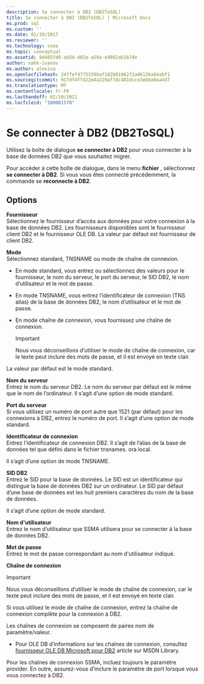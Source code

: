 ```yaml
---
description: Se connecter à DB2 (DB2ToSQL)
title: Se connecter à DB2 (DB2ToSQL) | Microsoft Docs
ms.prod: sql
ms.custom: ''
ms.date: 01/19/2017
ms.reviewer: ''
ms.technology: ssma
ms.topic: conceptual
ms.assetid: 9d485fd0-ab5d-402a-a59a-e9982a61b7de
author: nahk-ivanov
ms.author: alexiva
ms.openlocfilehash: 24ffef4775339baf182b01062f2a06136a04abf1
ms.sourcegitcommit: 917df4ffd22e4a229af7dc481dcce3ebba0aa4d7
ms.translationtype: MT
ms.contentlocale: fr-FR
ms.lasthandoff: 02/10/2021
ms.locfileid: "100081570"
---
```

# <a name="connect-to-db2-db2tosql"></a>Se connecter à DB2 (DB2ToSQL)
Utilisez la boîte de dialogue **se connecter à DB2** pour vous connecter à la base de données DB2 que vous souhaitez migrer.  
  
Pour accéder à cette boîte de dialogue, dans le menu **fichier** , sélectionnez **se connecter à DB2**. Si vous vous êtes connecté précédemment, la commande se **reconnecte à DB2**.  
  
## <a name="options"></a>Options  
**Fournisseur**  
Sélectionnez le fournisseur d’accès aux données pour votre connexion à la base de données DB2. Les fournisseurs disponibles sont le fournisseur client DB2 et le fournisseur OLE DB. La valeur par défaut est fournisseur de client DB2.  
  
**Mode**  
Sélectionnez standard, TNSNAME ou mode de chaîne de connexion.  
  
-   En mode standard, vous entrez ou sélectionnez des valeurs pour le fournisseur, le nom du serveur, le port du serveur, le SID DB2, le nom d’utilisateur et le mot de passe.  
  
-   En mode TNSNAME, vous entrez l’identificateur de connexion (TNS alias) de la base de données DB2, le nom d’utilisateur et le mot de passe.  
  
-   En mode chaîne de connexion, vous fournissez une chaîne de connexion.  
  
    > [!IMPORTANT]  
    > Nous vous déconseillons d’utiliser le mode de chaîne de connexion, car le texte peut inclure des mots de passe, et il est envoyé en texte clair.  
  
La valeur par défaut est le mode standard.  
  
**Nom du serveur**  
Entrez le nom du serveur DB2. Le nom du serveur par défaut est le même que le nom de l’ordinateur. Il s’agit d’une option de mode standard.  
  
**Port du serveur**  
Si vous utilisez un numéro de port autre que 1521 (par défaut) pour les connexions à DB2, entrez le numéro de port. Il s’agit d’une option de mode standard.  
  
**Identificateur de connexion**  
Entrez l’identificateur de connexion DB2. Il s’agit de l’alias de la base de données tel que défini dans le fichier tnsnames. ora local.  
  
Il s’agit d’une option de mode TNSNAME.  
  
**SID DB2**  
Entrez le SID pour la base de données. Le SID est un identificateur qui distingue la base de données DB2 sur un ordinateur. Le SID par défaut d’une base de données est les huit premiers caractères du nom de la base de données.  
  
Il s’agit d’une option de mode standard.  
  
**Nom d'utilisateur**  
Entrez le nom d’utilisateur que SSMA utilisera pour se connecter à la base de données DB2.  
  
**Mot de passe**  
Entrez le mot de passe correspondant au nom d'utilisateur indiqué.  
  
**Chaîne de connexion**  
> [!IMPORTANT]  
> Nous vous déconseillons d’utiliser le mode de chaîne de connexion, car le texte peut inclure des mots de passe, et il est envoyé en texte clair.  
  
Si vous utilisez le mode de chaîne de connexion, entrez la chaîne de connexion complète pour la connexion à DB2.  
  
Les chaînes de connexion se composent de paires nom de paramètre/valeur.  
  
-   Pour OLE DB d’informations sur les chaînes de connexion, consultez [fournisseur OLE DB Microsoft pour DB2](../../ado/guide/appendixes/microsoft-ole-db-provider-for-oracle.md) article sur MSDN Library.  
  
Pour les chaînes de connexion SSMA, incluez toujours le paramètre provider. En outre, assurez-vous d’inclure le paramètre de port lorsque vous vous connectez à DB2.  
